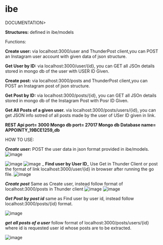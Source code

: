 # ibe

DOCUMENTATION>

**Structures:**
defined in ibe/models

Functions:

**Create user:**
via localhost:3000/user and ThunderPost client,you can POST an Instagram user account with given data of json structure.

**Get User by ID:**
via localhost:3000/user/{id}, you can GET all JSOn details stored in mongo db of the user with USER ID Given.

**Create post:**
via localhost:3000/posts and ThunderPost client,you can POST an Instagram post of json structure.

**Get Post by ID:**
via localhost:3000/posts/{id}, you can GET all JSOn details stored in mongo db of the Instagram Post with Posr ID Given.

**Get All Posts of a given user.**
via localhost:3000/posts/users/{id}, you can get JSON info sotred of all posts made by the user of USer ID given in link.

**REST Api port= 3000
Mongo db port= 27017
Mongo db Database name= APPOINTY_19BCE1259_db**


HOW TO USE:

_**Create user:**_
POST the user data in json format provided in ibe/models.
![image](https://user-images.githubusercontent.com/84318539/136667055-f6aa8436-15bd-42b7-994c-9bd0efb60bb9.png)

![image](https://user-images.githubusercontent.com/84318539/136667071-1d6ca35c-aa1b-4d28-8474-ad4a13702ec4.png)
![image](https://user-images.githubusercontent.com/84318539/136667079-b22e1ab4-7fc8-473b-83e5-3b1d21cb79ae.png)
_
**Find user by User ID**_
Use Get in Thunder Client or post the format of link localhost:3000/user/{id} in browser after running the go file.
![image](https://user-images.githubusercontent.com/84318539/136667419-9f93995a-8007-4c21-9b0a-bc4c5a5e1e99.png)

_**Create post**_
Same as Create user, instead follow format of localhost:3000/posts in Thunder client
![image](https://user-images.githubusercontent.com/84318539/136667452-200f1c0d-9948-4400-aa6a-65c59fedceeb.png)
![image](https://user-images.githubusercontent.com/84318539/136667459-3f1024d0-f3b1-4ec4-8693-e86417256cfb.png)

_**Get Post by post id**_
same as Find user by user id, instead follow localhost:3000/posts/{id} format.

![image](https://user-images.githubusercontent.com/84318539/136667491-99762daf-a758-4d0f-874a-70ee9c9b2dfb.png)


**_get all posts of a user_**
follow format of localhost:3000/posts/users/{id} where id is requested user id whose posts are to be extracted.

![image](https://user-images.githubusercontent.com/84318539/136667540-b7a204d5-bc91-448c-b475-3c5f08bb5530.png)


